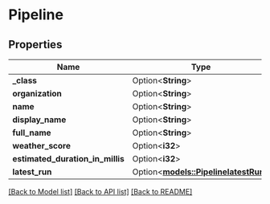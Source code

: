 # Pipeline

## Properties

Name | Type | Description | Notes
------------ | ------------- | ------------- | -------------
**_class** | Option<**String**> |  | [optional]
**organization** | Option<**String**> |  | [optional]
**name** | Option<**String**> |  | [optional]
**display_name** | Option<**String**> |  | [optional]
**full_name** | Option<**String**> |  | [optional]
**weather_score** | Option<**i32**> |  | [optional]
**estimated_duration_in_millis** | Option<**i32**> |  | [optional]
**latest_run** | Option<[**models::PipelinelatestRun**](PipelinelatestRun.md)> |  | [optional]

[[Back to Model list]](../README.md#documentation-for-models) [[Back to API list]](../README.md#documentation-for-api-endpoints) [[Back to README]](../README.md)


